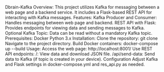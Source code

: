 Dbrain-Kafka
Overview:
  This project utilizes Kafka for messaging between a web page and a backend service. It includes a Flask-based REST API for interacting with Kafka messages.
Features:
  Kafka Producer and Consumer: Handles messaging between web page and backend.
  REST API with Flask: Provides endpoints for viewing data and sending messages to Kafka.
  Optional Kafka Topic: Data can be read without a mandatory Kafka topic.
Prerequisites:
  Docker
  Python 3.x
Installation:
  Clone the repository: git clone <repository-url>
  Navigate to the project directory.
  Build Docker containers: docker-compose up --build
Usage:
  Access the web page: http://localhost:8001/
  Use REST API endpoints:
  /: View data and download JSON file.
  /api/send-data: Send data to Kafka (if topic is created in your device).
  Configuration
  Adjust Kafka and Flask settings in docker-compose.yml and res_api.py as needed.
